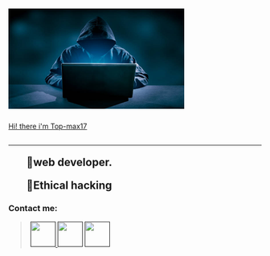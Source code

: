 <html lang="en">
 <head>
  <meta charset="UTF-8">
   <meta name="viewport" 
    content="width=device-width, initial-scale=1">
       <link rel="stylesheet" 
        href="style.css">
         <body><h1><img src="/Who-Are-Hackers.png" alt="Top-max17" width="350px" height="200px">
            </h1><u><main>Hi! there i'm Top-max17
           </main></u>
          <h2><p>
         </p> <hr></hr><strong>
       <ul>📌web developer.</ul>
     <ul>📌Ethical hacking</ul></h2>
  <h3>Contact me: </h3></p></strong>
<blockquote><a href=""> 
<img src="/fb.png" alt="" width="50" heigh="50"></a>
   <a href=""><img src="/inst.png" alt="" width="50" height="50"   ></a><a href="">
        <img src="/tw.png" alt="" width="50" height="50"></a>
           <a href="">
             <img src="/you.png" alt="" width="50"    height="50"></a> </blockquote>
</h5></p></blockquote></body></html>

